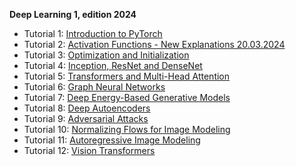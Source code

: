 **Deep Learning 1, edition 2024**

- Tutorial 1: [Introduction to PyTorch](https://github.com/msgtsuzuki/saved_models/blob/main/tutorial01/Tutorial01-N.ipynb)
- Tutorial 2: [Activation Functions - New Explanations 20.03.2024](https://github.com/msgtsuzuki/saved_models/blob/main/tutorial02/Tutorial02-N.ipynb)
- Tutorial 3: [Optimization and Initialization](https://github.com/msgtsuzuki/saved_models/blob/main/tutorial03/Tutorial03-N.ipynb)
- Tutorial 4: [Inception, ResNet and DenseNet](https://github.com/msgtsuzuki/saved_models/blob/main/tutorial04/Tutorial04-N.ipynb)
- Tutorial 5: [Transformers and Multi-Head Attention](https://github.com/msgtsuzuki/saved_models/blob/main/tutorial05/Tutorial05-N.ipynb)
- Tutorial 6: [Graph Neural Networks](https://github.com/msgtsuzuki/saved_models/blob/main/tutorial06/Tutorial06-N.ipynb)
- Tutorial 7: [Deep Energy-Based Generative Models](https://github.com/msgtsuzuki/saved_models/blob/main/tutorial07/Tutorial07-N.ipynb)
- Tutorial 8: [Deep Autoencoders](https://github.com/msgtsuzuki/saved_models/blob/main/tutorial08/Tutorial08-N.ipynb)
- Tutorial 9: [Adversarial Attacks](https://github.com/msgtsuzuki/saved_models/blob/main/tutorial09/Tutorial09-N.ipynb)
- Tutorial 10: [Normalizing Flows for Image Modeling](https://github.com/msgtsuzuki/saved_models/blob/main/tutorial10/Tutorial10-N.ipynb)
- Tutorial 11: [Autoregressive Image Modeling](https://github.com/msgtsuzuki/saved_models/blob/main/tutorial11/Tutorial11-N.ipynb)
- Tutorial 12: [Vision Transformers](https://github.com/msgtsuzuki/saved_models/blob/main/tutorial12/Tutorial12-N.ipynb)

